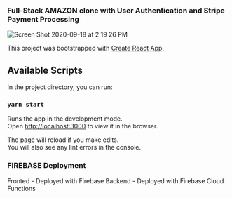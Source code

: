 ### Full-Stack AMAZON clone with User Authentication and Stripe Payment Processing
![Screen Shot 2020-09-18 at 2 19 26 PM](https://user-images.githubusercontent.com/59614789/93631679-00bf6d00-f9ba-11ea-9294-045d52c2e80f.png)

This project was bootstrapped with [Create React App](https://github.com/facebook/create-react-app).

## Available Scripts

In the project directory, you can run:

### `yarn start`

Runs the app in the development mode.<br />
Open [http://localhost:3000](http://localhost:3000) to view it in the browser.

The page will reload if you make edits.<br />
You will also see any lint errors in the console.

### FIREBASE Deployment

Fronted - Deployed with Firebase
Backend - Deployed with Firebase Cloud Functions
